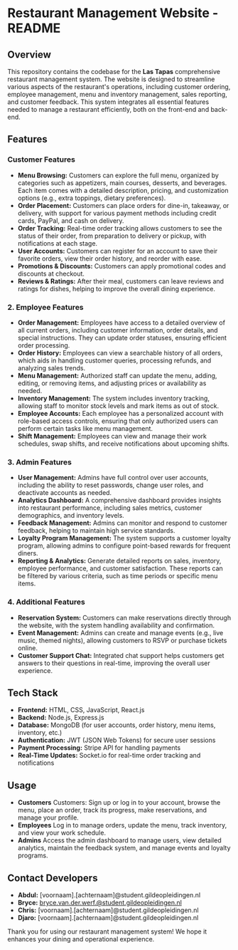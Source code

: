 # Restaurant Management Website - README

## Overview

This repository contains the codebase for the **Las Tapas** comprehensive restaurant management system. The website is designed to streamline various aspects of the restaurant's operations, including customer ordering, employee management, menu and inventory management, sales reporting, and customer feedback. This system integrates all essential features needed to manage a restaurant efficiently, both on the front-end and back-end.

## Features

### Customer Features
- **Menu Browsing:** Customers can explore the full menu, organized by categories such as appetizers, main courses, desserts, and beverages. Each item comes with a detailed description, pricing, and customization options (e.g., extra toppings, dietary preferences).
- **Order Placement:** Customers can place orders for dine-in, takeaway, or delivery, with support for various payment methods including credit cards, PayPal, and cash on delivery.
- **Order Tracking:** Real-time order tracking allows customers to see the status of their order, from preparation to delivery or pickup, with notifications at each stage.
- **User Accounts:** Customers can register for an account to save their favorite orders, view their order history, and reorder with ease.
- **Promotions & Discounts:** Customers can apply promotional codes and discounts at checkout.
- **Reviews & Ratings:** After their meal, customers can leave reviews and ratings for dishes, helping to improve the overall dining experience.

### 2. Employee Features
- **Order Management:** Employees have access to a detailed overview of all current orders, including customer information, order details, and special instructions. They can update order statuses, ensuring efficient order processing.
- **Order History:** Employees can view a searchable history of all orders, which aids in handling customer queries, processing refunds, and analyzing sales trends.
- **Menu Management:** Authorized staff can update the menu, adding, editing, or removing items, and adjusting prices or availability as needed.
- **Inventory Management:** The system includes inventory tracking, allowing staff to monitor stock levels and mark items as out of stock.
- **Employee Accounts:** Each employee has a personalized account with role-based access controls, ensuring that only authorized users can perform certain tasks like menu management.
- **Shift Management:** Employees can view and manage their work schedules, swap shifts, and receive notifications about upcoming shifts.

### 3. Admin Features
- **User Management:** Admins have full control over user accounts, including the ability to reset passwords, change user roles, and deactivate accounts as needed.
- **Analytics Dashboard:** A comprehensive dashboard provides insights into restaurant performance, including sales metrics, customer demographics, and inventory levels.
- **Feedback Management:** Admins can monitor and respond to customer feedback, helping to maintain high service standards.
- **Loyalty Program Management:** The system supports a customer loyalty program, allowing admins to configure point-based rewards for frequent diners.
- **Reporting & Analytics:** Generate detailed reports on sales, inventory, employee performance, and customer satisfaction. These reports can be filtered by various criteria, such as time periods or specific menu items.

### 4. Additional Features
- **Reservation System:** Customers can make reservations directly through the website, with the system handling availability and confirmation.
- **Event Management:** Admins can create and manage events (e.g., live music, themed nights), allowing customers to RSVP or purchase tickets online.
- **Customer Support Chat:** Integrated chat support helps customers get answers to their questions in real-time, improving the overall user experience.

## Tech Stack
- **Frontend:** HTML, CSS, JavaScript, React.js
- **Backend:** Node.js, Express.js
- **Database:** MongoDB (for user accounts, order history, menu items, inventory, etc.)
- **Authentication:** JWT (JSON Web Tokens) for secure user sessions
- **Payment Processing:** Stripe API for handling payments
- **Real-Time Updates:** Socket.io for real-time order tracking and notifications

## Usage
- **Customers** Customers: Sign up or log in to your account, browse the menu, place an order, track its progress, make reservations, and manage your profile.
- **Employees** Log in to manage orders, update the menu, track inventory, and view your work schedule.
- **Admins** Access the admin dashboard to manage users, view detailed analytics, maintain the feedback system, and manage events and loyalty programs.

## Contact Developers
- **Abdul:** [voornaam].[achternaam]@student.gildeopleidingen.nl
- **Bryce:** bryce.van.der.werf.@student.gildeopleidingen.nl
- **Chris:** [voornaam].[achternaam]@student.gildeopleidingen.nl
- **Djaro:** [voornaam].[achternaam]@student.gildeopleidingen.nl

Thank you for using our restaurant management system! We hope it enhances your dining and operational experience.